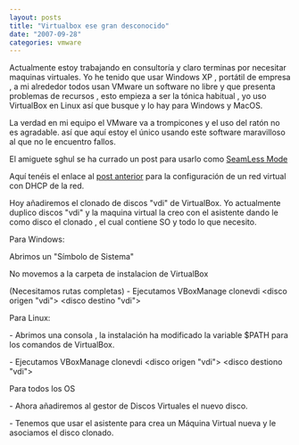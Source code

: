 ```yaml
---
layout: posts
title: "Virtualbox ese gran desconocido"
date: "2007-09-28"
categories: vmware
---
```


Actualmente estoy trabajando en consultoría y claro terminas por necesitar maquinas virtuales. Yo he tenido que usar Windows XP , portátil de empresa , a mi alrededor todos usan VMware un software no libre y que presenta problemas de recursos , esto empieza a ser la tónica habitual , yo uso VirtualBox en Linux así que busque y lo hay para Windows y MacOS.

La verdad en mi equipo el VMware va a trompicones y el uso del ratón no es agradable. así que aquí estoy el único usando este software maravilloso al que no le encuentro fallos.

El amiguete sghul se ha currado un post para usarlo como [SeamLess Mode](https://www.saghul.net/blog/2007/09/06/virtualbox-15-con-seamless-mode/)

Aquí tenéis el enlace al [post anterior](https://sicotico.wordpress.com/2007/09/26/red-de-virtualbox/) para la configuración de un red virtual con DHCP de la red.

Hoy añadiremos el clonado de discos "vdi" de VirtualBox. Yo actualmente duplico discos "vdi" y la maquina virtual la creo con el asistente dando le como disco el clonado , el cual contiene SO y todo lo que necesito.

Para Windows:

Abrimos un "Símbolo de Sistema"

No movemos a la carpeta de instalacion de VirtualBox

(Necesitamos rutas completas) - Ejecutamos VBoxManage clonevdi <disco origen "vdi"> <disco destino "vdi">

Para Linux:

\- Abrimos una consola , la instalación ha modificado la variable $PATH para los comandos de VirtualBox.

\- Ejecutamos VBoxManage clonevdi <disco origen "vdi"> <disco destiono "vdi">

Para todos los OS

\- Ahora añadiremos al gestor de Discos Virtuales el nuevo disco.

\- Tenemos que usar el asistente para crea un Máquina Virtual nueva y le asociamos el disco clonado.
